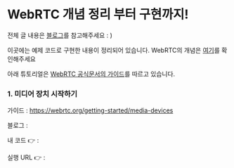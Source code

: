 # WebRTC 개념 정리 부터 구현까지!

전체 글 내용은 [블로그](https://z-watermelon-coding-log.tistory.com/category/Tech/WebRTC)를 참고해주세요 : ) 

이곳에는 예제 코드로 구현한 내용이 정리되어 있습니다. WebRTC의 개념은 [여기](https://z-watermelon-coding-log.tistory.com/35?category=997087)를 확인해주세요



아래 튜토리얼은 [WebRTC 공식문서의 가이드](https://webrtc.org/getting-started/overview)를 따르고 있습니다.



### 1. 미디어 장치 시작하기

가이드 : https://webrtc.org/getting-started/media-devices

블로그 : 

내 코드 👉 : 

실행 URL 👉 :

